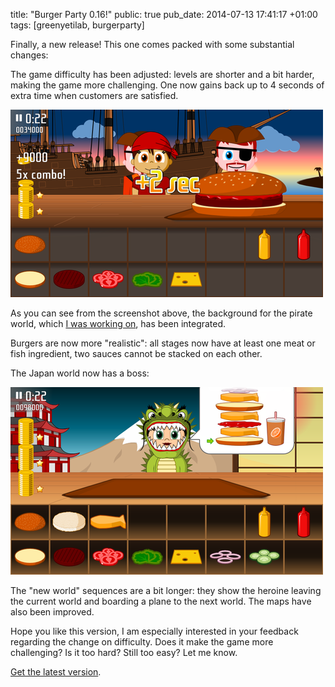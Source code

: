 title: "Burger Party 0.16!"
public: true
pub_date: 2014-07-13 17:41:17 +01:00
tags: [greenyetilab, burgerparty]


Finally, a new release! This one comes packed with some substantial changes:

The game difficulty has been adjusted: levels are shorter and a bit harder, making the game more challenging. One now gains back up to 4 seconds of extra time when customers are satisfied.

[![Time Bonus](/projects/burgerparty/0.16/thumb-pirate-time-bonus.png)](/projects/burgerparty/0.16/pirate-time-bonus.png)

As you can see from the screenshot above, the background for the pirate world, which [I was working on](/2014/wip-pirate-world-background), has been integrated.

Burgers are now more "realistic": all stages now have at least one meat or fish ingredient, two sauces cannot be stacked on each other.

The Japan world now has a boss:

[![Japan Boss](/projects/burgerparty/0.16/thumb-japan-boss.png)](/projects/burgerparty/0.16/japan-boss.png)

The "new world" sequences are a bit longer: they show the heroine leaving the current world and boarding a plane to the next world. The maps have also been improved.

Hope you like this version, I am especially interested in your feedback regarding the change on difficulty. Does it make the game more challenging? Is it too hard? Still too easy? Let me know.

[Get the latest version](/projects/burgerparty/#get-it).

